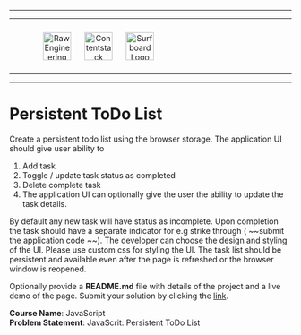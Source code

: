 <hr/>
<hr/>
<div style="width:80%; margin:auto">
<img src="https://cdn.fs.teachablecdn.com/x9yTAU9KTOSTBuyNAwHh" alt="Raw Engineering Logo" height="50px" width="auto" display="inline" style="text-align:center; padding:10px">
<img src="https://cdn.fs.teachablecdn.com/r5Y7qjbqT06GjMS4QA0W" alt="Contentstack Logo" height="50px" width="auto"display="inline" style="text-align:center; padding:10px">
<img src="https://cdn.fs.teachablecdn.com/Im7e2oBzRcK0CpFhP679" alt="Surfboard Logo" height="50px" width="auto" display="inline" style="text-align:center; padding:10px" >
</div>
<hr/>
<hr/>

# Persistent ToDo List

Create a persistent todo list using the browser storage. The application UI should give user ability to

1. Add task
2. Toggle / update task status as completed
3. Delete complete task
4. The application UI can optionally give the user the ability to update the task details.

By default any new task will have status as incomplete. Upon completion the task should have a separate indicator for e.g strike through ( ~~submit the application code ~~). The developer can choose the design and styling of the UI. Please use custom css for styling the UI. The task list should be persistent and available even after the page is refreshed or the browser window is reopened.

Optionally provide a **README.md** file with details of the project and a live demo of the page.
Submit your solution by clicking the [link](https://forms.gle/ua5yPhStTwqqdfEH9).

**Course Name**: JavaScript <br/>
**Problem Statement**: JavaScrit: Persistent ToDo List
